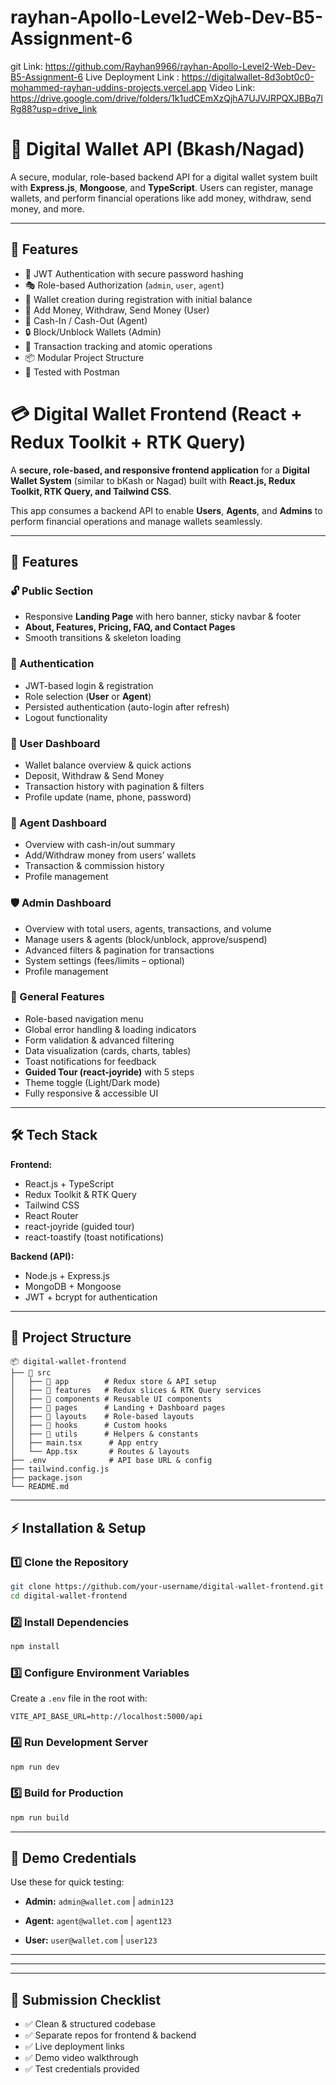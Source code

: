 ﻿# rayhan-Apollo-Level2-Web-Dev-B5-Assignment-6
 git Link: https://github.com/Rayhan9966/rayhan-Apollo-Level2-Web-Dev-B5-Assignment-6
 Live Deployment Link : https://digitalwallet-8d3obt0c0-mohammed-rayhan-uddins-projects.vercel.app
 Video Link: https://drive.google.com/drive/folders/1k1udCEmXzQjhA7UJVJRPQXJBBq7lRg88?usp=drive_link



 # 💸 Digital Wallet API (Bkash/Nagad)

A secure, modular, role-based backend API for a digital wallet system built with **Express.js**, **Mongoose**, and **TypeScript**. Users can register, manage wallets, and perform financial operations like add money, withdraw, send money, and more.

---

## 🚀 Features

- 🔐 JWT Authentication with secure password hashing
- 🎭 Role-based Authorization (`admin`, `user`, `agent`)
- 💼 Wallet creation during registration with initial balance
- 💸 Add Money, Withdraw, Send Money (User)
- 🧾 Cash-In / Cash-Out (Agent)
- 🔒 Block/Unblock Wallets (Admin)
- 🧠 Transaction tracking and atomic operations
- 📦 Modular Project Structure
- 🧪 Tested with Postman



# 💳 Digital Wallet Frontend (React + Redux Toolkit + RTK Query)

A **secure, role-based, and responsive frontend application** for a **Digital Wallet System** (similar to bKash or Nagad) built with **React.js, Redux Toolkit, RTK Query, and Tailwind CSS**.

This app consumes a backend API to enable **Users**, **Agents**, and **Admins** to perform financial operations and manage wallets seamlessly.

---

## 🚀 Features

### 🔓 Public Section

* Responsive **Landing Page** with hero banner, sticky navbar & footer
* **About, Features, Pricing, FAQ, and Contact Pages**
* Smooth transitions & skeleton loading

### 🔑 Authentication

* JWT-based login & registration
* Role selection (**User** or **Agent**)
* Persisted authentication (auto-login after refresh)
* Logout functionality

### 👤 User Dashboard

* Wallet balance overview & quick actions
* Deposit, Withdraw & Send Money
* Transaction history with pagination & filters
* Profile update (name, phone, password)

### 🏦 Agent Dashboard

* Overview with cash-in/out summary
* Add/Withdraw money from users’ wallets
* Transaction & commission history
* Profile management

### 🛡️ Admin Dashboard

* Overview with total users, agents, transactions, and volume
* Manage users & agents (block/unblock, approve/suspend)
* Advanced filters & pagination for transactions
* System settings (fees/limits – optional)
* Profile management

### 🌟 General Features

* Role-based navigation menu
* Global error handling & loading indicators
* Form validation & advanced filtering
* Data visualization (cards, charts, tables)
* Toast notifications for feedback
* **Guided Tour (react-joyride)** with 5 steps
* Theme toggle (Light/Dark mode)
* Fully responsive & accessible UI

---

## 🛠️ Tech Stack

**Frontend:**

* React.js + TypeScript
* Redux Toolkit & RTK Query
* Tailwind CSS
* React Router
* react-joyride (guided tour)
* react-toastify (toast notifications)

**Backend (API):**

* Node.js + Express.js
* MongoDB + Mongoose
* JWT + bcrypt for authentication

---

## 📂 Project Structure

```
📦 digital-wallet-frontend
├── 📂 src
│   ├── 📂 app        # Redux store & API setup
│   ├── 📂 features   # Redux slices & RTK Query services
│   ├── 📂 components # Reusable UI components
│   ├── 📂 pages      # Landing + Dashboard pages
│   ├── 📂 layouts    # Role-based layouts
│   ├── 📂 hooks      # Custom hooks
│   ├── 📂 utils      # Helpers & constants
│   ├── main.tsx      # App entry
│   └── App.tsx       # Routes & layouts
├── .env              # API base URL & config
├── tailwind.config.js
├── package.json
└── README.md
```

---

## ⚡ Installation & Setup

### 1️⃣ Clone the Repository

```bash
git clone https://github.com/your-username/digital-wallet-frontend.git
cd digital-wallet-frontend
```

### 2️⃣ Install Dependencies

```bash
npm install
```

### 3️⃣ Configure Environment Variables

Create a `.env` file in the root with:

```
VITE_API_BASE_URL=http://localhost:5000/api
```

### 4️⃣ Run Development Server

```bash
npm run dev
```

### 5️⃣ Build for Production

```bash
npm run build
```

---

## 🔑 Demo Credentials

Use these for quick testing:

* **Admin:**
  `admin@wallet.com` | `admin123`

* **Agent:**
  `agent@wallet.com` | `agent123`

* **User:**
  `user@wallet.com` | `user123`

---


---



---

## 📌 Submission Checklist

* ✅ Clean & structured codebase
* ✅ Separate repos for frontend & backend
* ✅ Live deployment links
* ✅ Demo video walkthrough
* ✅ Test credentials provided












